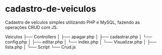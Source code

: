 # cadastro-de-veiculos
Cadastro de veículos simples utilizando PHP e MySQL, fazendo as operações CRUD com JS.




Veiculos
├── Controllers
│   ├── apagar.php
│   ├── cadastrar.php
│   └── config.php
│   ├── editar.php
│   └── index.php
│   └── Visualizar.php
│   ├── lista.php
│
└── Script
    └── Crud.js
